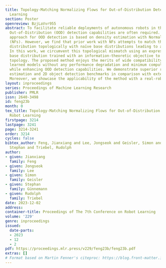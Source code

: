 ```yaml
---
title: Topology-Matching Normalizing Flows for Out-of-Distribution Detection in Robot
  Learning
section: Poster
openreview: BzjLaVvr955
abstract: To facilitate reliable deployments of autonomous robots in the real world,
  Out-of-Distribution (OOD) detection capabilities are often required. A powerful
  approach for OOD detection is based on density estimation with Normalizing Flows
  (NFs). However, we find that prior work with NFs attempts to match the complex target
  distribution topologically with naïve base distributions leading to adverse implications.
  In this work, we circumvent this topological mismatch using an expressive class-conditional
  base distribution trained with an information-theoretic objective to match the required
  topology. The proposed method enjoys the merits of wide compatibility with existing
  learned models without any performance degradation and minimum computation overhead
  while enhancing OOD detection capabilities. We demonstrate superior results in density
  estimation and 2D object detection benchmarks in comparison with extensive baselines.
  Moreover, we showcase the applicability of the method with a real-robot deployment.
layout: inproceedings
series: Proceedings of Machine Learning Research
publisher: PMLR
issn: 2640-3498
id: feng23b
month: 0
tex_title: Topology-Matching Normalizing Flows for Out-of-Distribution Detection in
  Robot Learning
firstpage: 3214
lastpage: 3241
page: 3214-3241
order: 3214
cycles: false
bibtex_author: Feng, Jianxiang and Lee, Jongseok and Geisler, Simon and G\"{u}nnemann,
  Stephan and Triebel, Rudolph
author:
- given: Jianxiang
  family: Feng
- given: Jongseok
  family: Lee
- given: Simon
  family: Geisler
- given: Stephan
  family: Günnemann
- given: Rudolph
  family: Triebel
date: 2023-12-02
address:
container-title: Proceedings of The 7th Conference on Robot Learning
volume: '229'
genre: inproceedings
issued:
  date-parts:
  - 2023
  - 12
  - 2
pdf: https://proceedings.mlr.press/v229/feng23b/feng23b.pdf
extras: []
# Format based on Martin Fenner's citeproc: https://blog.front-matter.io/posts/citeproc-yaml-for-bibliographies/
---
```

